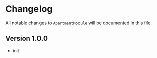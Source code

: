 # Changelog

All notable changes to `ApartmentModule` will be documented in this file.

## Version 1.0.0
- init